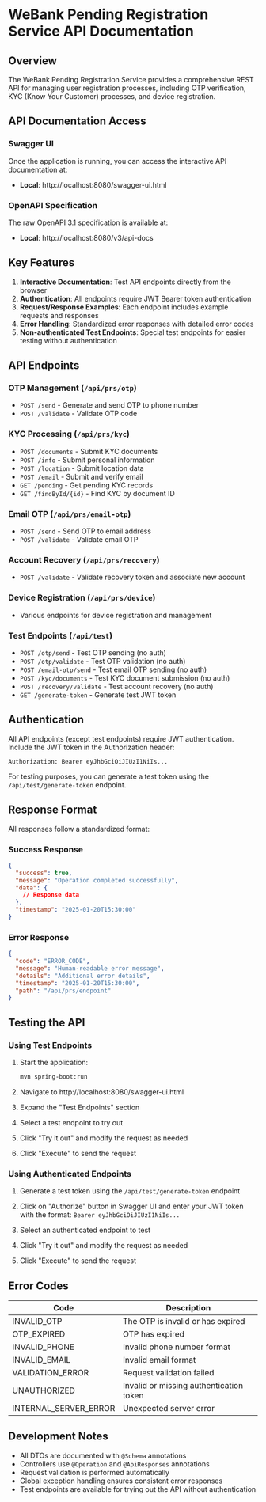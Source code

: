 # WeBank Pending Registration Service API Documentation

## Overview

The WeBank Pending Registration Service provides a comprehensive REST API for managing user registration processes, including OTP verification, KYC (Know Your Customer) processes, and device registration.

## API Documentation Access

### Swagger UI
Once the application is running, you can access the interactive API documentation at:
- **Local**: http://localhost:8080/swagger-ui.html

### OpenAPI Specification
The raw OpenAPI 3.1 specification is available at:
- **Local**: http://localhost:8080/v3/api-docs

## Key Features

1. **Interactive Documentation**: Test API endpoints directly from the browser
2. **Authentication**: All endpoints require JWT Bearer token authentication
3. **Request/Response Examples**: Each endpoint includes example requests and responses
4. **Error Handling**: Standardized error responses with detailed error codes
5. **Non-authenticated Test Endpoints**: Special test endpoints for easier testing without authentication

## API Endpoints

### OTP Management (`/api/prs/otp`)
- `POST /send` - Generate and send OTP to phone number
- `POST /validate` - Validate OTP code

### KYC Processing (`/api/prs/kyc`)
- `POST /documents` - Submit KYC documents
- `POST /info` - Submit personal information
- `POST /location` - Submit location data
- `POST /email` - Submit and verify email
- `GET /pending` - Get pending KYC records
- `GET /findById/{id}` - Find KYC by document ID

### Email OTP (`/api/prs/email-otp`)
- `POST /send` - Send OTP to email address
- `POST /validate` - Validate email OTP

### Account Recovery (`/api/prs/recovery`)
- `POST /validate` - Validate recovery token and associate new account

### Device Registration (`/api/prs/device`)
- Various endpoints for device registration and management

### Test Endpoints (`/api/test`)
- `POST /otp/send` - Test OTP sending (no auth)
- `POST /otp/validate` - Test OTP validation (no auth)
- `POST /email-otp/send` - Test email OTP sending (no auth)
- `POST /kyc/documents` - Test KYC document submission (no auth)
- `POST /recovery/validate` - Test account recovery (no auth)
- `GET /generate-token` - Generate test JWT token

## Authentication

All API endpoints (except test endpoints) require JWT authentication. Include the JWT token in the Authorization header:

```
Authorization: Bearer eyJhbGciOiJIUzI1NiIs...
```

For testing purposes, you can generate a test token using the `/api/test/generate-token` endpoint.

## Response Format

All responses follow a standardized format:

### Success Response
```json
{
  "success": true,
  "message": "Operation completed successfully",
  "data": {
    // Response data
  },
  "timestamp": "2025-01-20T15:30:00"
}
```

### Error Response
```json
{
  "code": "ERROR_CODE",
  "message": "Human-readable error message",
  "details": "Additional error details",
  "timestamp": "2025-01-20T15:30:00",
  "path": "/api/prs/endpoint"
}
```

## Testing the API

### Using Test Endpoints
1. Start the application:
   ```bash
   mvn spring-boot:run
   ```

2. Navigate to http://localhost:8080/swagger-ui.html

3. Expand the "Test Endpoints" section

4. Select a test endpoint to try out

5. Click "Try it out" and modify the request as needed

6. Click "Execute" to send the request

### Using Authenticated Endpoints
1. Generate a test token using the `/api/test/generate-token` endpoint

2. Click on "Authorize" button in Swagger UI and enter your JWT token with the format: `Bearer eyJhbGciOiJIUzI1NiIs...`

3. Select an authenticated endpoint to test

4. Click "Try it out" and modify the request as needed

5. Click "Execute" to send the request

## Error Codes

| Code | Description |
|------|-------------|
| INVALID_OTP | The OTP is invalid or has expired |
| OTP_EXPIRED | OTP has expired |
| INVALID_PHONE | Invalid phone number format |
| INVALID_EMAIL | Invalid email format |
| VALIDATION_ERROR | Request validation failed |
| UNAUTHORIZED | Invalid or missing authentication token |
| INTERNAL_SERVER_ERROR | Unexpected server error |

## Development Notes

- All DTOs are documented with `@Schema` annotations
- Controllers use `@Operation` and `@ApiResponses` annotations
- Request validation is performed automatically
- Global exception handling ensures consistent error responses
- Test endpoints are available for trying out the API without authentication 